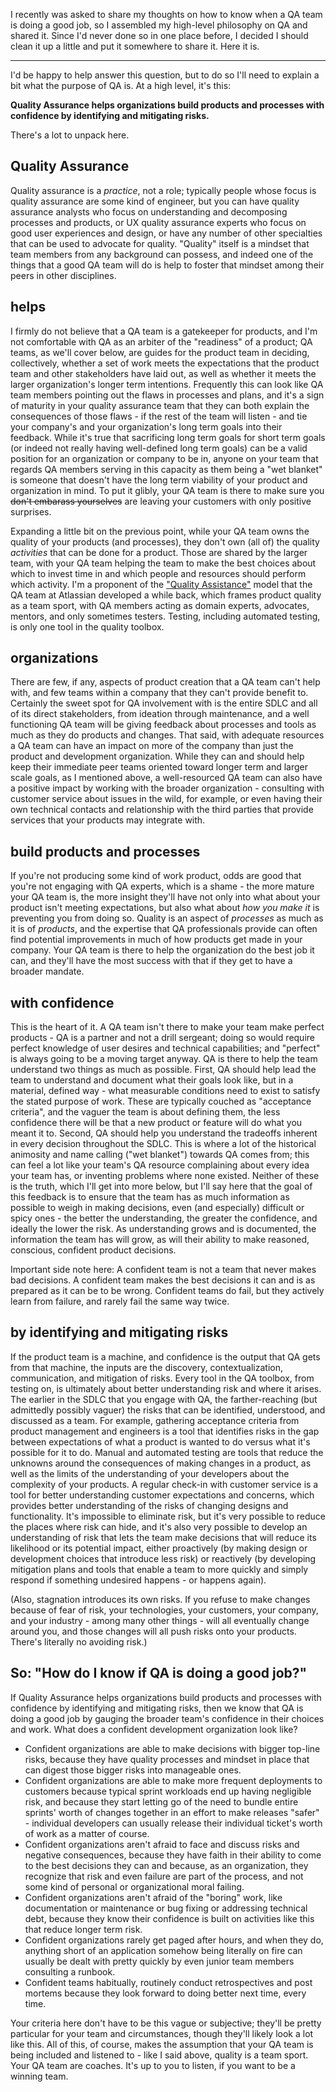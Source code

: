 I recently was asked to share my thoughts on how to know when a QA team is doing a good job, so I assembled my high-level philosophy on QA and shared it.  Since I'd never done so in one place before, I decided I should clean it up a little and put it somewhere to share it.  Here it is.

-----

I'd be happy to help answer this question, but to do so I'll need to explain a bit what the purpose of QA is.  At a high level, it's this:

**Quality Assurance helps organizations build products and processes with confidence by identifying and mitigating risks.**

There's a lot to unpack here.

## Quality Assurance

Quality assurance is a *practice*, not a role; typically people whose focus is quality assurance are some kind of engineer, but you can have quality assurance analysts who focus on understanding and decomposing processes and products, or UX quality assurance experts who focus on good user experiences and design, or have any number of other specialties that can be used to advocate for quality.  "Quality" itself is a mindset that team members from any background can possess, and indeed one of the things that a good QA team will do is help to foster that mindset among their peers in other disciplines.

## helps

I firmly do not believe that a QA team is a gatekeeper for products, and I'm not comfortable with QA as an arbiter of the "readiness" of a product; QA teams, as we'll cover below, are guides for the product team in deciding, collectively, whether a set of work meets the expectations that the product team and other stakeholders have laid out, as well as whether it meets the larger organization's longer term intentions.  Frequently this can look like QA team members pointing out the flaws in processes and plans, and it's a sign of maturity in your quality assurance team that they can both explain the consequences of those flaws - if the rest of the team will listen - and tie your company's and your organization's long term goals into their feedback.  While it's true that sacrificing long term goals for short term goals (or indeed not really having well-defined long term goals) can be a valid position for an organization or company to be in, anyone on your team that regards QA members serving in this capacity as them being a "wet blanket" is someone that doesn't have the long term viability of your product and organization in mind.  To put it glibly, your QA team is there to make sure you ~~don't embarass yourselves~~ are leaving your customers with only positive surprises.

Expanding a little bit on the previous point, while your QA team owns the quality of your products (and processes), they don't own (all of) the quality *activities* that can be done for a product.  Those are shared by the larger team, with your QA team helping the team to make the best choices about which to invest time in and which people and resources should perform which activity.  I'm a proponent of the ["Quality Assistance"](https://www.atlassian.com/inside-atlassian/qa) model that the QA team at Atlassian developed a while back, which frames product quality as a team sport, with QA members acting as domain experts, advocates, mentors, and only sometimes testers.  Testing, including automated testing, is only one tool in the quality toolbox.

## organizations

There are few, if any, aspects of product creation that a QA team can't help with, and few teams within a company that they can't provide benefit to.  Certainly the sweet spot for QA involvement with is the entire SDLC and all of its direct stakeholders, from ideation through maintenance, and a well functioning QA team will be giving feedback about processes and tools as much as they do products and changes.  That said, with adequate resources a QA team can have an impact on more of the company than just the product and development organization.  While they can and should help keep their immediate peer teams oriented toward longer term and larger scale goals, as I mentioned above, a well-resourced QA team can also have a positive impact by working with the broader organization - consulting with customer service about issues in the wild, for example, or even having their own technical contacts and relationship with the third parties that provide services that your products may integrate with.

## build products and processes

If you're not producing some kind of work product, odds are good that you're not engaging with QA experts, which is a shame - the more mature your QA team is, the more insight they'll have not only into what about your product isn't meeting expectations, but also what about *how you make it* is preventing you from doing so.  Quality is an aspect of *processes* as much as it is of *products*, and the expertise that QA professionals provide can often find potential improvements in much of how products get made in your company.  Your QA team is there to help the organization do the best job it can, and they'll have the most success with that if they get to have a broader mandate.

## with confidence

This is the heart of it.  A QA team isn't there to make your team make perfect products - QA is a partner and not a drill sergeant; doing so would require perfect knowledge of user desires and technical capabilities; and "perfect" is always going to be a moving target anyway.  QA is there to help the team understand two things as much as possible.  First, QA should help lead the team to understand and document what their goals look like, but in a material, defined way - what measurable conditions need to exist to satisfy the stated purpose of work.  These are typically couched as "acceptance criteria", and the vaguer the team is about defining them, the less confidence there will be that a new product or feature will do what you meant it to.  Second, QA should help you understand the tradeoffs inherent in every decision throughout the SDLC.  This is where a lot of the historical animosity and name calling ("wet blanket") towards QA comes from; this can feel a lot like your team's QA resource complaining about every idea your team has, or inventing problems where none existed.  Neither of these is the truth, which I'll get into more below, but I'll say here that the goal of this feedback is to ensure that the team has as much information as possible to weigh in making decisions, even (and especially) difficult or spicy ones - the better the understanding, the greater the confidence, and ideally the lower the risk.  As understanding grows and is documented, the information the team has will grow, as will their ability to make reasoned, conscious, confident product decisions.

Important side note here: A confident team is not a team that never makes bad decisions.  A confident team makes the best decisions it can and is as prepared as it can be to be wrong.  Confident teams do fail, but they actively learn from failure, and rarely fail the same way twice.

## by identifying and mitigating risks

If the product team is a machine, and confidence is the output that QA gets from that machine, the inputs are the discovery, contextualization, communication, and mitigation of risks.  Every tool in the QA toolbox, from testing on, is ultimately about better understanding risk and where it arises.  The earlier in the SDLC that you engage with QA, the farther-reaching (but admittedly possibly vaguer) the risks that can be identified, understood, and discussed as a team.  For example, gathering acceptance criteria from product management and engineers is a tool that identifies risks in the gap between expectations of what a product is wanted to do versus what it's possible for it to do.  Manual and automated testing are tools that reduce the unknowns around the consequences of making changes in a product, as well as the limits of the understanding of your developers about the complexity of your products.  A regular check-in with customer service is a tool for better understanding customer expectations and concerns, which provides better understanding of the risks of changing designs and functionality.  It's impossible to eliminate risk, but it's very possible to reduce the places where risk can hide, and it's also very possible to develop an understanding of risk that lets the team make decisions that will reduce its likelihood or its potential impact, either proactively (by making design or development choices that introduce less risk) or reactively (by developing mitigation plans and tools that enable a team to more quickly and simply respond if something undesired happens - or happens again).

(Also, stagnation introduces its own risks.  If you refuse to make changes because of fear of risk, your technologies, your customers, your company, and your industry - among many other things - will all eventually change around you, and those changes will all push risks onto your products.  There's literally no avoiding risk.)

## So: "How do I know if QA is doing a good job?"

If Quality Assurance helps organizations build products and processes with confidence by identifying and mitigating risks, then we know that QA is doing a good job by gauging the broader team's confidence in their choices and work.  What does a confident development organization look like?

- Confident organizations are able to make decisions with bigger top-line risks, because they have quality processes and mindset in place that can digest those bigger risks into manageable ones.
- Confident organizations are able to make more frequent deployments to customers because typical sprint workloads end up having negligible risk, and because they start letting go of the need to bundle entire sprints' worth of changes together in an effort to make releases "safer" - individual developers can usually release their individual ticket's worth of work as a matter of course.
- Confident organizations aren't afraid to face and discuss risks and negative consequences, because they have faith in their ability to come to the best decisions they can and because, as an organization, they recognize that risk and even failure are part of the process, and not some kind of personal or organizational moral failing.
- Confident organizations aren't afraid of the "boring" work, like documentation or maintenance or bug fixing or addressing technical debt, because they know their confidence is built on activities like this that reduce longer term risk.
- Confident organizations rarely get paged after hours, and when they do, anything short of an application somehow being literally on fire can usually be dealt with pretty quickly by even junior team members consulting a runbook.
- Confident teams habitually, routinely conduct retrospectives and post mortems because they look forward to doing better next time, every time.

Your criteria here don't have to be this vague or subjective; they'll be pretty particular for your team and circumstances, though they'll likely look a lot like this.  All of this, of course, makes the assumption that your QA team is being included and listened to - like I said above, quality is a team sport.  Your QA team are coaches.  It's up to you to listen, if you want to be a winning team.
